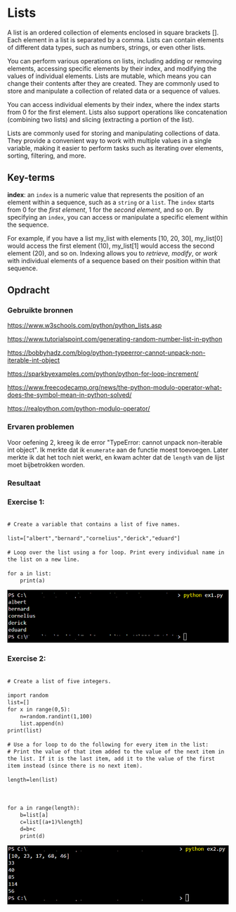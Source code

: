 # Lists
A list is an ordered collection of elements enclosed in square brackets []. Each element in a list is separated by a comma. Lists can contain elements of different data types, such as numbers, strings, or even other lists.

You can perform various operations on lists, including adding or removing elements, accessing specific elements by their index, and modifying the values of individual elements. Lists are mutable, which means you can change their contents after they are created. They are commonly used to store and manipulate a collection of related data or a sequence of values.

You can access individual elements by their index, where the index starts from 0 for the first element. Lists also support operations like concatenation (combining two lists) and slicing (extracting a portion of the list).

Lists are commonly used for storing and manipulating collections of data. They provide a convenient way to work with multiple values in a single variable, making it easier to perform tasks such as iterating over elements, sorting, filtering, and more.

## Key-terms

**index**: an `index` is a numeric value that represents the position of an element within a sequence, such as a `string` or a `list`. The `index` starts from 0 for the _first element_, 1 for the _second element_, and so on. By specifying an `index`, you can access or manipulate a specific element within the sequence.

For example, if you have a list my_list with elements [10, 20, 30], my_list[0] would access the first element (10), my_list[1] would access the second element (20), and so on. Indexing allows you to _retrieve, modify_, or _work_ with individual elements of a sequence based on their position within that sequence.

## Opdracht
### Gebruikte bronnen

https://www.w3schools.com/python/python_lists.asp

https://www.tutorialspoint.com/generating-random-number-list-in-python

https://bobbyhadz.com/blog/python-typeerror-cannot-unpack-non-iterable-int-object

https://sparkbyexamples.com/python/python-for-loop-increment/

https://www.freecodecamp.org/news/the-python-modulo-operator-what-does-the-symbol-mean-in-python-solved/

https://realpython.com/python-modulo-operator/

### Ervaren problemen
Voor oefening 2, kreeg ik de error "TypeError: cannot unpack non-iterable int object". Ik merkte dat ik `enumerate` aan de functie moest toevoegen. Later merkte ik dat het toch niet werkt, en kwam achter dat de `length` van de lijst moet bijbetrokken worden.

### Resultaat

### Exercise 1:

```

# Create a variable that contains a list of five names.

list=["albert","bernard","cornelius","derick","eduard"]

# Loop over the list using a for loop. Print every individual name in the list on a new line.

for a in list:
    print(a)

```

![ex1](https://github.com/techgrounds/techgrounds-EligioPessoa/blob/main/00_includes/prg07ex1.png)

### Exercise 2:

```

# Create a list of five integers.

import random
list=[]
for x in range(0,5):
    n=random.randint(1,100)
    list.append(n)
print(list)

# Use a for loop to do the following for every item in the list:
# Print the value of that item added to the value of the next item in the list. If it is the last item, add it to the value of the first item instead (since there is no next item).

length=len(list)



for a in range(length):
    b=list[a]
    c=list[(a+1)%length]
    d=b+c
    print(d)
```

![ex2](https://github.com/techgrounds/techgrounds-EligioPessoa/blob/main/00_includes/prg07ex2.png)
